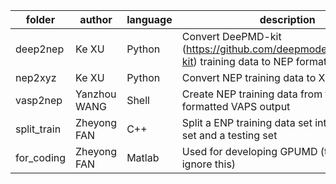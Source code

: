 | folder      | author       | language | description                                                  |
| ----------- | ------------ | -------- | ------------------------------------------------------------ |
| deep2nep    | Ke XU        | Python   | Convert DeePMD-kit (https://github.com/deepmodeling/deepmd-kit) training data to NEP format | 
| nep2xyz     | Ke XU        | Python   | Convert NEP training data to XYZ file format |
| vasp2nep    | Yanzhou WANG | Shell    | Create NEP training data from the ugly formatted VAPS output |
| split_train | Zheyong FAN  | C++      | Split a ENP training data set into a training set and a testing set |
| for_coding  | Zheyong FAN  | Matlab   | Used for developing GPUMD (the users can ignore this) |

